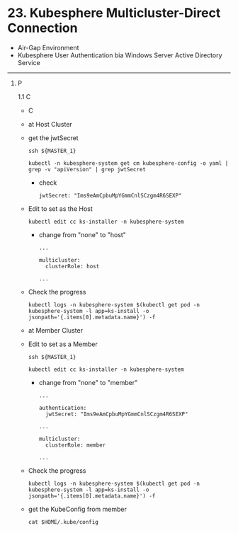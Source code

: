# **23. Kubesphere Multicluster-Direct Connection**

- Air-Gap Environment
- Kubesphere User Authentication bia Windows Server Active Directory Service 

--- 

1. P
   
    1.1 C

    - C
    - at Host Cluster
    - get the jwtSecret

          ssh ${MASTER_1}

          kubectl -n kubesphere-system get cm kubesphere-config -o yaml | grep -v "apiVersion" | grep jwtSecret

      - check
    
            jwtSecret: "Ims9eAmCpbuMpYGmmCnlSCzgm4R6SEXP"

    - Edit to set as the Host

          kubectl edit cc ks-installer -n kubesphere-system

      - change from "none" to "host"

            ...
            
            multicluster:
              clusterRole: host

            ...

    - Check the progress  
      
          kubectl logs -n kubesphere-system $(kubectl get pod -n kubesphere-system -l app=ks-install -o jsonpath='{.items[0].metadata.name}') -f


    - at Member Cluster
    - Edit to set as a Member

          ssh ${MASTER_1}

          kubectl edit cc ks-installer -n kubesphere-system

      - change from "none" to "member"

            ...
            
            authentication:
              jwtSecret: "Ims9eAmCpbuMpYGmmCnlSCzgm4R6SEXP"
            
            ...
            
            multicluster:
              clusterRole: member
            
            ...  

    - Check the progress  
      
          kubectl logs -n kubesphere-system $(kubectl get pod -n kubesphere-system -l app=ks-install -o jsonpath='{.items[0].metadata.name}') -f



    - get the KubeConfig from member 


          cat $HOME/.kube/config
